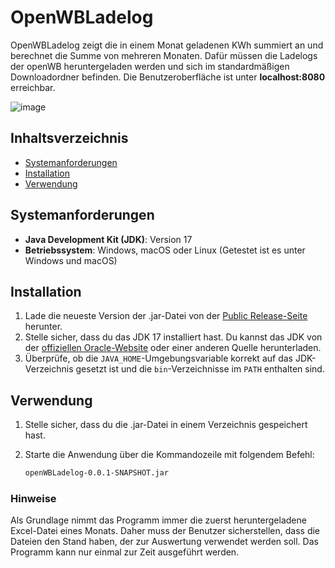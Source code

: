 # OpenWBLadelog

OpenWBLadelog zeigt die in einem Monat geladenen KWh summiert an und berechnet die Summe von mehreren Monaten. Dafür müssen die Ladelogs der openWB heruntergeladen werden und sich im standardmäßigen Downloadordner befinden.
Die Benutzeroberfläche ist unter **localhost:8080** erreichbar. 



![image](https://github.com/user-attachments/assets/b372db82-bd66-4da0-9b84-bfc4a7fa2f8e)



## Inhaltsverzeichnis
- [Systemanforderungen](#systemanforderungen)
- [Installation](#installation)
- [Verwendung](#verwendung)


## Systemanforderungen

- **Java Development Kit (JDK)**: Version 17
- **Betriebssystem**: Windows, macOS oder Linux (Getestet ist es unter Windows und macOS)

## Installation

1. Lade die neueste Version der .jar-Datei von der [Public Release-Seite](https://github.com/joschua8/openWBMonatsberechnung/releases/tag/Public) herunter.
2. Stelle sicher, dass du das JDK 17 installiert hast. Du kannst das JDK von der [offiziellen Oracle-Website](https://www.oracle.com/java/technologies/javase-jdk17-downloads.html) oder einer anderen Quelle herunterladen.
3. Überprüfe, ob die `JAVA_HOME`-Umgebungsvariable korrekt auf das JDK-Verzeichnis gesetzt ist und die `bin`-Verzeichnisse im `PATH` enthalten sind.

## Verwendung

1. Stelle sicher, dass du die .jar-Datei in einem Verzeichnis gespeichert hast.
2. Starte die Anwendung über die Kommandozeile mit folgendem Befehl:

   ```bash
   openWBLadelog-0.0.1-SNAPSHOT.jar

### Hinweise 

Als Grundlage nimmt das Programm immer die zuerst heruntergeladene Excel-Datei eines Monats. Daher muss der Benutzer sicherstellen, dass die Dateien den Stand haben, der zur Auswertung verwendet werden soll.
Das Programm kann nur einmal zur Zeit ausgeführt werden. 
